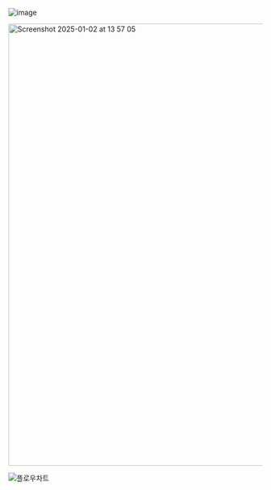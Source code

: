 ![image](https://github.com/user-attachments/assets/4a71f788-04e9-4dfd-bcf6-7639e67a2a52)

<img width="876" alt="Screenshot 2025-01-02 at 13 57 05" src="https://github.com/user-attachments/assets/c4db23d1-3316-46c3-b7e9-8425d4b77c2e" />


![플로우차트](https://github.com/user-attachments/assets/968306b1-963b-4e2b-9acb-2fde0d899911)
